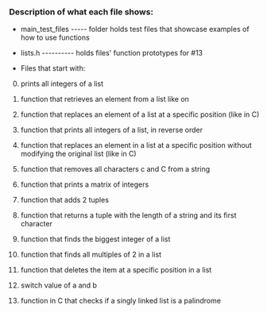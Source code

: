 ### Description of what each file shows:

* main_test_files ----- folder holds test files that showcase examples of how to use functions

* lists.h ---------- holds files' function prototypes for #13

* Files that start with:

0. prints all integers of a list

1. function that retrieves an element from a list like on

2. function that replaces an element of a list at a specific position (like in C)

3. function that prints all integers of a list, in reverse order

4. function that replaces an element in a list at a specific position without modifying the original list (like in C)

5. function that removes all characters c and C from a string

6. function that prints a matrix of integers

7. function that adds 2 tuples

8. function that returns a tuple with the length of a string and its first character

9. function that finds the biggest integer of a list

10. function that finds all multiples of 2 in a list

11. function that deletes the item at a specific position in a list

12. switch value of a and b

13. function in C that checks if a singly linked list is a palindrome